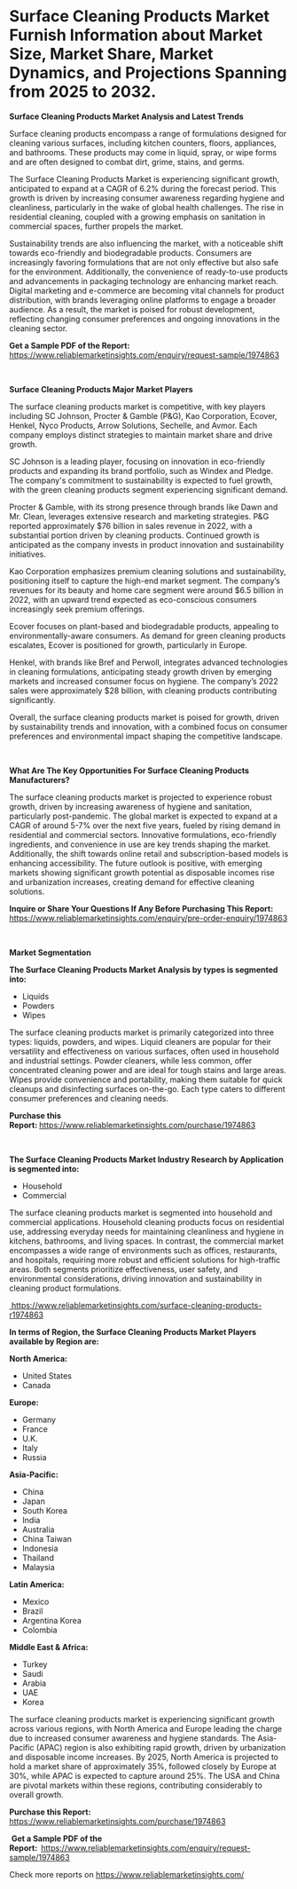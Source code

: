 <p><h1>Surface Cleaning Products Market Furnish Information about Market Size, Market Share, Market Dynamics, and Projections Spanning from 2025 to 2032.</h1></p><p><strong>Surface Cleaning Products Market Analysis and Latest Trends</strong></p>
<p><p>Surface cleaning products encompass a range of formulations designed for cleaning various surfaces, including kitchen counters, floors, appliances, and bathrooms. These products may come in liquid, spray, or wipe forms and are often designed to combat dirt, grime, stains, and germs.</p><p>The Surface Cleaning Products Market is experiencing significant growth, anticipated to expand at a CAGR of 6.2% during the forecast period. This growth is driven by increasing consumer awareness regarding hygiene and cleanliness, particularly in the wake of global health challenges. The rise in residential cleaning, coupled with a growing emphasis on sanitation in commercial spaces, further propels the market. </p><p>Sustainability trends are also influencing the market, with a noticeable shift towards eco-friendly and biodegradable products. Consumers are increasingly favoring formulations that are not only effective but also safe for the environment. Additionally, the convenience of ready-to-use products and advancements in packaging technology are enhancing market reach. Digital marketing and e-commerce are becoming vital channels for product distribution, with brands leveraging online platforms to engage a broader audience. As a result, the market is poised for robust development, reflecting changing consumer preferences and ongoing innovations in the cleaning sector.</p></p>
<p><strong>Get a Sample PDF of the Report:&nbsp;</strong> <a href="https://www.reliablemarketinsights.com/enquiry/request-sample/1974863?utm_campaign=1938&utm_medium=2&utm_source=Github&utm_content=ia&utm_term=08022025&utm_id=surface-cleaning-products">https://www.reliablemarketinsights.com/enquiry/request-sample/1974863</a></p>
<p>&nbsp;</p>
<p><strong>Surface Cleaning Products Major Market Players</strong></p>
<p><p>The surface cleaning products market is competitive, with key players including SC Johnson, Procter & Gamble (P&G), Kao Corporation, Ecover, Henkel, Nyco Products, Arrow Solutions, Sechelle, and Avmor. Each company employs distinct strategies to maintain market share and drive growth.</p><p>SC Johnson is a leading player, focusing on innovation in eco-friendly products and expanding its brand portfolio, such as Windex and Pledge. The company's commitment to sustainability is expected to fuel growth, with the green cleaning products segment experiencing significant demand.</p><p>Procter & Gamble, with its strong presence through brands like Dawn and Mr. Clean, leverages extensive research and marketing strategies. P&G reported approximately $76 billion in sales revenue in 2022, with a substantial portion driven by cleaning products. Continued growth is anticipated as the company invests in product innovation and sustainability initiatives.</p><p>Kao Corporation emphasizes premium cleaning solutions and sustainability, positioning itself to capture the high-end market segment. The company’s revenues for its beauty and home care segment were around $6.5 billion in 2022, with an upward trend expected as eco-conscious consumers increasingly seek premium offerings.</p><p>Ecover focuses on plant-based and biodegradable products, appealing to environmentally-aware consumers. As demand for green cleaning products escalates, Ecover is positioned for growth, particularly in Europe.</p><p>Henkel, with brands like Bref and Perwoll, integrates advanced technologies in cleaning formulations, anticipating steady growth driven by emerging markets and increased consumer focus on hygiene. The company’s 2022 sales were approximately $28 billion, with cleaning products contributing significantly.</p><p>Overall, the surface cleaning products market is poised for growth, driven by sustainability trends and innovation, with a combined focus on consumer preferences and environmental impact shaping the competitive landscape.</p></p>
<p>&nbsp;</p>
<p><strong>What Are The Key Opportunities For Surface Cleaning Products Manufacturers?</strong></p>
<p><p>The surface cleaning products market is projected to experience robust growth, driven by increasing awareness of hygiene and sanitation, particularly post-pandemic. The global market is expected to expand at a CAGR of around 5-7% over the next five years, fueled by rising demand in residential and commercial sectors. Innovative formulations, eco-friendly ingredients, and convenience in use are key trends shaping the market. Additionally, the shift towards online retail and subscription-based models is enhancing accessibility. The future outlook is positive, with emerging markets showing significant growth potential as disposable incomes rise and urbanization increases, creating demand for effective cleaning solutions.</p></p>
<p><strong>Inquire or Share Your Questions If Any Before Purchasing This Report:</strong> <a href="https://www.reliablemarketinsights.com/enquiry/pre-order-enquiry/1974863?utm_campaign=1938&utm_medium=2&utm_source=Github&utm_content=ia&utm_term=08022025&utm_id=surface-cleaning-products">https://www.reliablemarketinsights.com/enquiry/pre-order-enquiry/1974863</a></p>
<p>&nbsp;</p>
<p><strong>Market Segmentation</strong></p>
<p><strong>The Surface Cleaning Products Market Analysis by types is segmented into:</strong></p>
<p><ul><li>Liquids</li><li>Powders</li><li>Wipes</li></ul></p>
<p><p>The surface cleaning products market is primarily categorized into three types: liquids, powders, and wipes. Liquid cleaners are popular for their versatility and effectiveness on various surfaces, often used in household and industrial settings. Powder cleaners, while less common, offer concentrated cleaning power and are ideal for tough stains and large areas. Wipes provide convenience and portability, making them suitable for quick cleanups and disinfecting surfaces on-the-go. Each type caters to different consumer preferences and cleaning needs.</p></p>
<p><strong>Purchase this Report:&nbsp;</strong><a href="https://www.reliablemarketinsights.com/purchase/1974863?utm_campaign=1938&utm_medium=2&utm_source=Github&utm_content=ia&utm_term=08022025&utm_id=surface-cleaning-products">https://www.reliablemarketinsights.com/purchase/1974863</a></p>
<p>&nbsp;</p>
<p><strong>The Surface Cleaning Products Market Industry Research by Application is segmented into:</strong></p>
<p><ul><li>Household</li><li>Commercial</li></ul></p>
<p><p>The surface cleaning products market is segmented into household and commercial applications. Household cleaning products focus on residential use, addressing everyday needs for maintaining cleanliness and hygiene in kitchens, bathrooms, and living spaces. In contrast, the commercial market encompasses a wide range of environments such as offices, restaurants, and hospitals, requiring more robust and efficient solutions for high-traffic areas. Both segments prioritize effectiveness, user safety, and environmental considerations, driving innovation and sustainability in cleaning product formulations.</p></p>
<p><a href="https://www.reliablemarketinsights.com/surface-cleaning-products-r1974863?utm_campaign=1938&utm_medium=2&utm_source=Github&utm_content=ia&utm_term=08022025&utm_id=surface-cleaning-products">&nbsp;https://www.reliablemarketinsights.com/surface-cleaning-products-r1974863</a></p>
<p><strong>In terms of Region, the Surface Cleaning Products Market Players available by Region are:</strong></p>
<p>
    <p> <strong> North America: </strong>
        <ul>
            <li>United States</li>
            <li>Canada</li>
        </ul>
        </p> 
    <p> <strong> Europe: </strong>
        <ul>
            <li>Germany</li>
            <li>France</li>
            <li>U.K.</li>
            <li>Italy</li>
            <li>Russia</li>
        </ul>
        </p> 
    <p> <strong> Asia-Pacific: </strong>
        <ul>
            <li>China</li>
            <li>Japan</li>
            <li>South Korea</li>
            <li>India</li>
            <li>Australia</li>
            <li>China Taiwan</li>
            <li>Indonesia</li>
            <li>Thailand</li>
            <li>Malaysia</li>
        </ul>
        </p> 
    <p> <strong> Latin America: </strong>
        <ul>
            <li>Mexico</li>
            <li>Brazil</li>
            <li>Argentina Korea</li>
            <li>Colombia</li>
        </ul>
        </p> 
    <p> <strong> Middle East & Africa: </strong>
        <ul>
            <li>Turkey</li>
            <li>Saudi</li>
            <li>Arabia</li>
            <li>UAE</li>
            <li>Korea</li>
        </ul>
    </p>
    </p>
<p><p>The surface cleaning products market is experiencing significant growth across various regions, with North America and Europe leading the charge due to increased consumer awareness and hygiene standards. The Asia-Pacific (APAC) region is also exhibiting rapid growth, driven by urbanization and disposable income increases. By 2025, North America is projected to hold a market share of approximately 35%, followed closely by Europe at 30%, while APAC is expected to capture around 25%. The USA and China are pivotal markets within these regions, contributing considerably to overall growth.</p></p>
<p><strong>Purchase this Report: </strong><a href="https://www.reliablemarketinsights.com/purchase/1974863?utm_campaign=1938&utm_medium=2&utm_source=Github&utm_content=ia&utm_term=08022025&utm_id=surface-cleaning-products">https://www.reliablemarketinsights.com/purchase/1974863</a></p>
<p>&nbsp;<strong>Get a Sample PDF of the Report:&nbsp;&nbsp;</strong><a href="https://www.reliablemarketinsights.com/enquiry/request-sample/1974863?utm_campaign=1938&utm_medium=2&utm_source=Github&utm_content=ia&utm_term=08022025&utm_id=surface-cleaning-products">https://www.reliablemarketinsights.com/enquiry/request-sample/1974863</a></p>
<p><strong></strong></p>
<p>Check more reports on <a href="https://www.reliablemarketinsights.com/?utm_campaign=1938&utm_medium=2&utm_source=Github&utm_content=ia&utm_term=08022025&utm_id=surface-cleaning-products">https://www.reliablemarketinsights.com/</a></p>